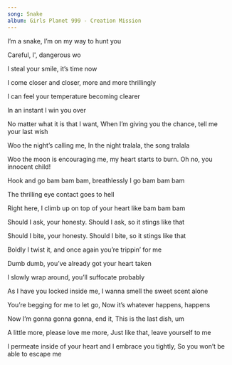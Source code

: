```yaml
---
song: Snake
album: Girls Planet 999 - Creation Mission
---
```


I’m a snake, I’m on my way to hunt you

Careful, I', dangerous wo

I steal your smile, it’s time now

I come closer and closer, more and more thrillingly

I can feel your temperature becoming clearer

In an instant I win you over

No matter what it is that I want, When I’m giving you the chance, tell me your last wish

Woo the night’s calling me, In the night tralala, the song tralala

Woo the moon is encouraging me, my heart starts to burn. Oh no, you innocent child!

Hook and go bam bam bam, breathlessly I go bam bam bam

The thrilling eye contact goes to hell

Right here, I climb up on top of your heart like bam bam bam

Should I ask, your honesty. Should I ask, so it stings like that

Should I bite, your honesty. Should I bite, so it stings like that

Boldly I twist it, and once again you’re trippin’ for me

Dumb dumb, you’ve already got your heart taken

I slowly wrap around, you’ll suffocate probably

As I have you locked inside me, I wanna smell the sweet scent alone

You’re begging for me to let go, Now it’s whatever happens, happens

Now I’m gonna gonna gonna, end it, This is the last dish, um

A little more, please love me more, Just like that, leave yourself to me

I permeate inside of your heart and I embrace you tightly, So you won’t be able to escape me
